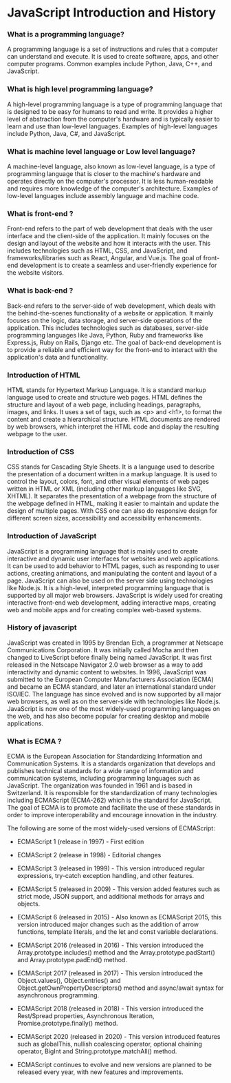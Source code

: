 # JavaScript Introduction and History

### What is a programming language?

A programming language is a set of instructions and rules that a computer can understand and execute. It is used to create software, apps, and other computer programs. Common examples include Python, Java, C++, and JavaScript.

### What is high level programming language?

A high-level programming language is a type of programming language that is designed to be easy for humans to read and write. It provides a higher level of abstraction from the computer's hardware and is typically easier to learn and use than low-level languages. Examples of high-level languages include Python, Java, C#, and JavaScript.

### What is machine level language or Low level language?

A machine-level language, also known as low-level language, is a type of programming language that is closer to the machine's hardware and operates directly on the computer's processor. It is less human-readable and requires more knowledge of the computer's architecture. Examples of low-level languages include assembly language and machine code.

### What is front-end ?

Front-end refers to the part of web development that deals with the user interface and the client-side of the application. It mainly focuses on the design and layout of the website and how it interacts with the user. This includes technologies such as HTML, CSS, and JavaScript, and frameworks/libraries such as React, Angular, and Vue.js. The goal of front-end development is to create a seamless and user-friendly experience for the website visitors.

### What is back-end ?

Back-end refers to the server-side of web development, which deals with the behind-the-scenes functionality of a website or application. It mainly focuses on the logic, data storage, and server-side operations of the application. This includes technologies such as databases, server-side programming languages like Java, Python, Ruby and frameworks like Express.js, Ruby on Rails, Django etc. The goal of back-end development is to provide a reliable and efficient way for the front-end to interact with the application's data and functionality.

### Introduction of HTML

HTML stands for Hypertext Markup Language. It is a standard markup language used to create and structure web pages. HTML defines the structure and layout of a web page, including headings, paragraphs, images, and links. It uses a set of tags, such as \<p\> and \<h1\>, to format the content and create a hierarchical structure. HTML documents are rendered by web browsers, which interpret the HTML code and display the resulting webpage to the user.

### Introduction of CSS

CSS stands for Cascading Style Sheets. It is a language used to describe the presentation of a document written in a markup language. It is used to control the layout, colors, font, and other visual elements of web pages written in HTML or XML (including other markup languages like SVG, XHTML). It separates the presentation of a webpage from the structure of the webpage defined in HTML, making it easier to maintain and update the design of multiple pages. With CSS one can also do responsive design for different screen sizes, accessibility and accessibility enhancements.

### Introduction of JavaScript

JavaScript is a programming language that is mainly used to create interactive and dynamic user interfaces for websites and web applications. It can be used to add behavior to HTML pages, such as responding to user actions, creating animations, and manipulating the content and layout of a page. JavaScript can also be used on the server side using technologies like Node.js. It is a high-level, interpreted programming language that is supported by all major web browsers. JavaScript is widely used for creating interactive front-end web development, adding interactive maps, creating web and mobile apps and for creating complex web-based systems.

### History of javascript

JavaScript was created in 1995 by Brendan Eich, a programmer at Netscape Communications Corporation. It was initially called Mocha and then changed to LiveScript before finally being named JavaScript. It was first released in the Netscape Navigator 2.0 web browser as a way to add interactivity and dynamic content to websites. In 1996, JavaScript was submitted to the European Computer Manufacturers Association (ECMA) and became an ECMA standard, and later an international standard under ISO/IEC. The language has since evolved and is now supported by all major web browsers, as well as on the server-side with technologies like Node.js. JavaScript is now one of the most widely-used programming languages on the web, and has also become popular for creating desktop and mobile applications.

### What is ECMA ?

ECMA is the European Association for Standardizing Information and Communication Systems. It is a standards organization that develops and publishes technical standards for a wide range of information and communication systems, including programming languages such as JavaScript. The organization was founded in 1961 and is based in Switzerland. It is responsible for the standardization of many technologies including ECMAScript (ECMA-262) which is the standard for JavaScript. The goal of ECMA is to promote and facilitate the use of these standards in order to improve interoperability and encourage innovation in the industry.

The following are some of the most widely-used versions of ECMAScript:

- ECMAScript 1 (release in 1997) - First edition

- ECMAScript 2 (release in 1998) - Editorial changes

- ECMAScript 3 (released in 1999) - This version introduced regular expressions, try-catch exception handling, and other features.

- ECMAScript 5 (released in 2009) - This version added features such as strict mode, JSON support, and additional methods for arrays and objects.

- ECMAScript 6 (released in 2015) - Also known as ECMAScript 2015, this version introduced major changes such as the addition of arrow functions, template literals, and the let and const variable declarations.

- ECMAScript 2016 (released in 2016) - This version introduced the Array.prototype.includes() method and the Array.prototype.padStart() and Array.prototype.padEnd() method.

- ECMAScript 2017 (released in 2017) - This version introduced the Object.values(), Object.entries() and Object.getOwnPropertyDescriptors() method and async/await syntax for asynchronous programming.

- ECMAScript 2018 (released in 2018) - This version introduced the Rest/Spread properties, Asynchronous Iteration, Promise.prototype.finally() method.

- ECMAScript 2020 (released in 2020) - This version introduced features such as globalThis, nullish coalescing operator, optional chaining operator, BigInt and String.prototype.matchAll() method.

- ECMAScript continues to evolve and new versions are planned to be released every year, with new features and improvements.